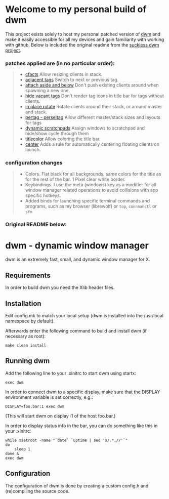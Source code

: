 # Welcome to my personal build of dwm

This project exists solely to host my personal patched version of [dwm][1] and make it easily
accessible for all my devices and gain familiarity with working with github. Below is
included the original readme from the [suckless dwm project][2].

[1]: https://dwm.suckless.org/ "dwm homepage" 
[2]: https://git.suckless.org/dwm/ "dwm source code" 

### patches applied are (in no particular order): 
> - [cfacts][3] Allow resizing clients in stack.
> - [adjacent tags][4] Switch to next or previous tag.
> - [attach aside and below][5] Don't push existing clients around when spawning a new one.
> - [hide vacant tags][6] Don't render tag icons in title bar for tags without clients.
> - [in place rotate][7] Rotate clients around their stack, or around master and stack.
> - [pertag - perseltag][8] Allow different master/stack sizes and layouts for tags
> - [dynamic scratchpads][9] Assign windows to scratchpad and hide/show cycle through them
> - [titlecolor][10] Allow coloring the title bar.
> - [center][11] Adds a rule for automatically centering floating clients on launch.

[3]: https://dwm.suckless.org/patches/cfacts/ "Clients size factor" 
[4]: https://dwm.suckless.org/patches/focusadjacenttag/ "Focus adjacent tags" 
[5]: https://dwm.suckless.org/patches/attachasideandbelow/ "Attach aside and below" 
[6]: https://dwm.suckless.org/patches/hide_vacant_tags/ "Hide vacant tags" 
[7]: https://dwm.suckless.org/patches/inplacerotate/ "In place rotate" 
[8]: https://dwm.suckless.org/patches/pertag/ "Per (selected) tag" 
[9]: https://dwm.suckless.org/patches/dynamicscratchpads/ "Dynamic scratchpads" 
[10]: https://dwm.suckless.org/patches/titlecolor/ "Title color" 
[11]: https://dwm.suckless.org/patches/center/ "Center rule for floating clients" 

### configuration changes
> - Colors. Flat black for all backgrounds, same colors for the title as for the rest of
>   the bar. 1 Pixel clear white border.
> - Keybindings. I use the meta (windows) key as a modifier for all window manager related
>   operations to avoid collisions with app specific hotkeys.
> - Added binds for launching specific terminal commands and programs, such as my browser
>   (librewolf) or `top`, `connmanctl` or `sfm`

### Original README below:

dwm - dynamic window manager
============================
dwm is an extremely fast, small, and dynamic window manager for X.


Requirements
------------
In order to build dwm you need the Xlib header files.


Installation
------------
Edit config.mk to match your local setup (dwm is installed into
the /usr/local namespace by default).

Afterwards enter the following command to build and install dwm (if
necessary as root):

    make clean install


Running dwm
-----------
Add the following line to your .xinitrc to start dwm using startx:

    exec dwm

In order to connect dwm to a specific display, make sure that
the DISPLAY environment variable is set correctly, e.g.:

    DISPLAY=foo.bar:1 exec dwm

(This will start dwm on display :1 of the host foo.bar.)

In order to display status info in the bar, you can do something
like this in your .xinitrc:

    while xsetroot -name "`date` `uptime | sed 's/.*,//'`"
    do
    	sleep 1
    done &
    exec dwm


Configuration
-------------
The configuration of dwm is done by creating a custom config.h
and (re)compiling the source code.
